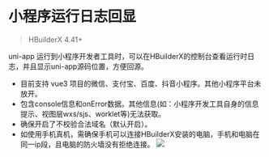# 小程序运行日志回显
> HBuilderX 4.41+

uni-app 运行到小程序开发者工具时，可以在HBuilderX的控制台查看运行时日志，并且显示uni-app源码位置，方便回源。
- 目前支持 vue3 项目的微信、支付宝、百度、抖音小程序。其他小程序平台未放开。
- 包含console信息和onError数据。其他信息(如：小程序开发工具自身的信息提示、视图层wxs/sjs、worklet等)无法获取。
- 确保开启了不校验合法域名（默认开启）。
- 如使用手机真机，需确保手机可以连接HBuilderX安装的电脑，手机和电脑在同一ip段，且电脑的防火墙没有拒绝连接。
![](https://web-ext-storage.dcloud.net.cn/hx/05519546-456A-4B0C-AA0E-23199917F7B8.png)
